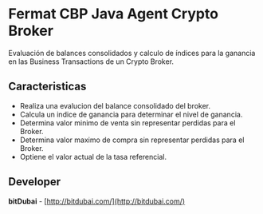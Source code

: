 # Fermat CBP Java Agent Crypto Broker

Evaluación de balances consolidados y calculo de índices para la ganancia en las Business Transactions de un Crypto Broker.

## Caracteristicas
* Realiza una evalucion del balance consolidado del broker.
* Calcula un indice de ganancia para determinar el nivel de ganancia.
* Determina valor minimo de venta sin representar perdidas para el Broker.
* Determina valor maximo de compra sin representar perdidas para el Broker.
* Optiene el valor actual de la tasa referencial.

## Developer

**bitDubai** - [http://bitdubai.com/](http://bitdubai.com/)

